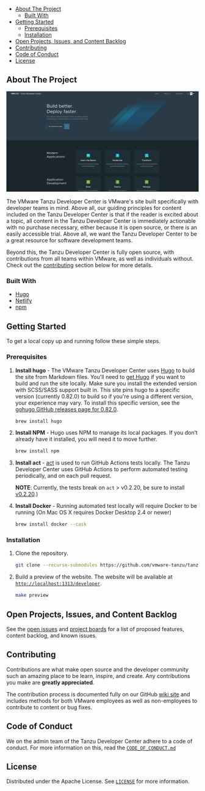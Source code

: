 
- [About The Project](#about-the-project)
  - [Built With](#built-with)
- [Getting Started](#getting-started)
  - [Prerequisites](#prerequisites)
  - [Installation](#installation)
- [Open Projects, Issues, and Content Backlog](#open-projects-issues-and-content-backlog)
- [Contributing](#contributing)
- [Code of Conduct](#code-of-conduct)
- [License](#license)


## About The Project

![Tanzu Developer Center Screen Shot](static/images/github/homepage-screenshot.png)

The VMware Tanzu Developer Center is VMware's site built specifically with developer teams in mind. Above all, our guiding principles for content included on the Tanzu Developer Center is that if the reader is excited about a topic, all content in the Tanzu Developer Center is immediately actionable with no purchase necessary, either because it is open source, or there is an easily accessible trial. Above all, we want the Tanzu Developer Center to be a great resource for software development teams. 

Beyond this, the Tanzu Developer Center is fully open source, with contributions from all teams within VMware, as well as individuals without. Check out the [contributing](#contributing) section below for more details.


### Built With

* [Hugo](https://gohugo.io)
* [Netlify](https://www.netlify.com)
* [npm](https://www.npmjs.com)


## Getting Started

To get a local copy up and running follow these simple steps.

### Prerequisites

1. **Install hugo** - The VMware Tanzu Developer Center uses [Hugo](https://gohugo.io/) to build the site from Markdown files. You'll need to [get Hugo](https://gohugo.io/getting-started/installing/) if you want to build and run the site locally. Make sure you install the extended version with SCSS/SASS support built in. This site pins hugo to a specific version (currently 0.82.0) to build so if you're using a different version, your experience may vary. To install this specific version, see the [gohugo GitHub releases page for 0.82.0](https://github.com/gohugoio/hugo/releases/tag/v0.82.0).

     ```sh
     brew install hugo
     ```

2. **Install NPM** - Hugo uses NPM to manage its local packages. If you don’t already have it installed, you will need it to move further.

     ```sh
     brew install npm
     ```

3. **Install act** - [act](https://github.com/nektos/act/releases/tag/v0.2.20) is used to run GitHub Actions tests locally. The Tanzu Developer Center uses GitHub Actions to perform automated testing periodically, and on each pull request. 
   
    **NOTE**: Currently, the tests break on `act` > v0.2.20, be sure to install [v0.2.20](https://github.com/nektos/act/releases/tag/v0.2.20).)

4. **Install Docker** - Running automated test locally will require Docker to be running (On Mac OS X requires Docker Desktop 2.4 or newer)

     ```sh
     brew install docker --cask
     ```

### Installation

1. Clone the repository.

     ```sh
     git clone --recurse-submodules https://github.com/vmware-tanzu/tanzu-dev-portal.git
     ```

2. Build a preview of the website. The website will be available at [`http://localhost:1313/developer`](http://localhost:1313/developer).
    
     ```sh
     make preview
     ```


## Open Projects, Issues, and Content Backlog

See the [open issues](https://github.com/vmware-tanzu/tanzu-dev-portal/issues) and [project boards](https://github.com/vmware-tanzu/tanzu-dev-portal/projects) for a list of proposed features, content backlog, and known issues.


## Contributing

Contributions are what make open source and the developer community such an amazing place to be learn, inspire, and create. Any contributions you make are **greatly appreciated**.

The contribution process is documented fully on our GitHub [wiki site](https://github.com/vmware-tanzu/tanzu-dev-portal/wiki) and includes methods for both VMware employees as well as non-employees to contribute to content or bug fixes.


## Code of Conduct

We on the admin team of the Tanzu Developer Center adhere to a code of conduct. For more information on this, read the [`CODE_OF_CONDUCT.md`](CODE_OF_CONDUCT.md)

## License

Distributed under the Apache License. See [`LICENSE`](LICENSE) for more information.

